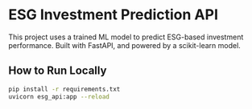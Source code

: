 # ESG Investment Prediction API

This project uses a trained ML model to predict ESG-based investment performance. Built with FastAPI, and powered by a scikit-learn model.

## How to Run Locally

```bash
pip install -r requirements.txt
uvicorn esg_api:app --reload
